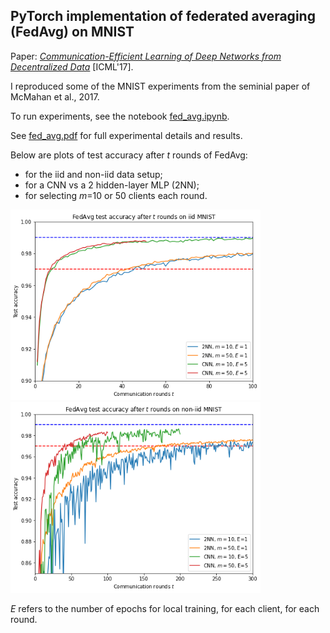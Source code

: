 ## PyTorch implementation of federated averaging (FedAvg) on MNIST

Paper: [_Communication-Efficient Learning of Deep Networks from Decentralized Data_](https://arxiv.org/abs/1602.05629) \[ICML'17\].

I reproduced some of the MNIST experiments from the seminial paper of McMahan et al., 2017.

To run experiments, see the notebook [fed_avg.ipynb](fed_avg.ipynb).

See [fed_avg.pdf](fed_avg.pdf) for full experimental details and results.

Below are plots of test accuracy after *t* rounds of FedAvg:

- for the iid and non-iid data setup;
- for a CNN vs a 2 hidden-layer MLP (2NN);
- for selecting *m*=10 or 50 clients each round.

<img src="iid.png" alt="iid" width="400"> <img src="noniid.png" alt="noniid" width="400">

*E* refers to the number of epochs for local training, for each client, for each round.
